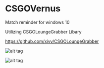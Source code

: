 # CSGOVernus
Match reminder for windows 10

Utilizing CSGOLoungeGrabber Libary

https://github.com/xivv/CSGOLoungeGrabber

![alt tag](http://fs5.directupload.net/images/170301/klel3n2w.png)

![alt tag](http://fs5.directupload.net/images/170301/7q9uppou.png)
